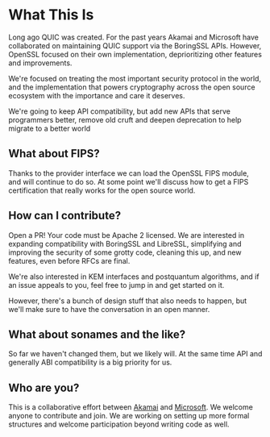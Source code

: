 What This Is
============

Long ago QUIC was created. For the past years Akamai and Microsoft have
collaborated on maintaining QUIC support via the BoringSSL APIs. However,
OpenSSL focused on their own implementation, deprioritizing other features and
improvements.

We're focused on treating the most important security protocol in the world,
and the implementation that powers cryptography across the open source
ecosystem with the importance and care it deserves.

We're going to keep API compatibility, but add new APIs that serve
programmers better, remove old cruft and deepen deprecation to help migrate
to a better world

What about FIPS?
--------------------

Thanks to the provider interface we can load the OpenSSL FIPS module,
and will continue to do so. At some point we'll discuss how to get a
FIPS certification that really works for the open source world.

How can I contribute?
---------------------

Open a PR! Your code must be Apache 2 licensed. We are interested in
expanding compatibility with BoringSSL and LibreSSL, simplifying and
improving the security of some grotty code, cleaning this up, and new
features, even before RFCs are final.

We're also interested in KEM interfaces and postquantum algorithms, and
if an issue appeals to you, feel free to jump in and get started on it.

However, there's a bunch of design stuff that also needs to happen, but we'll
make sure to have the conversation in an open manner.

What about sonames and the like?
-------------------------------

So far we haven't changed them, but we likely will. At the same time API
and generally ABI compatibility is a big priority for us.

Who are you?
------------

This is a collaborative effort between [Akamai](https://www.akamai.com) and
[Microsoft](https://www.microsoft.com). We welcome anyone to contribute and
join. We are working on setting up more formal structures and welcome
participation beyond writing code as well.
